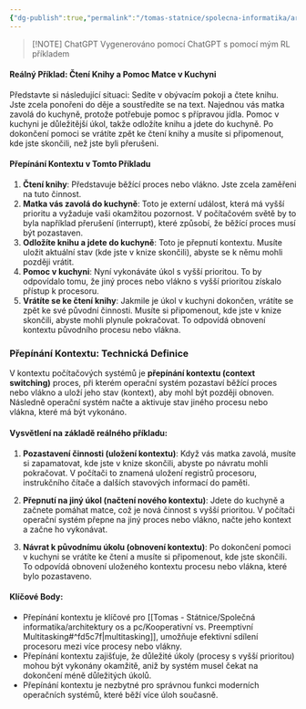 ```yaml
---
{"dg-publish":true,"permalink":"/tomas-statnice/spolecna-informatika/architektury-os-a-pc/prepinani-kontextu/","noteIcon":""}
---
```


> [!NOTE] ChatGPT
> Vygenerováno pomocí ChatGPT s pomocí mým RL příkladem
#### Reálný Příklad: Čtení Knihy a Pomoc Matce v Kuchyni

Představte si následující situaci: Sedíte v obývacím pokoji a čtete knihu. Jste zcela ponořeni do děje a soustředíte se na text. Najednou vás matka zavolá do kuchyně, protože potřebuje pomoc s přípravou jídla. Pomoc v kuchyni je důležitější úkol, takže odložíte knihu a jdete do kuchyně. Po dokončení pomoci se vrátíte zpět ke čtení knihy a musíte si připomenout, kde jste skončili, než jste byli přerušeni.

#### Přepínání Kontextu v Tomto Příkladu

1. **Čtení knihy**: Představuje běžící proces nebo vlákno. Jste zcela zaměřeni na tuto činnost.
2. **Matka vás zavolá do kuchyně**: Toto je externí událost, která má vyšší prioritu a vyžaduje vaši okamžitou pozornost. V počítačovém světě by to byla například přerušení (interrupt), které způsobí, že běžící proces musí být pozastaven.
3. **Odložíte knihu a jdete do kuchyně**: Toto je přepnutí kontextu. Musíte uložit aktuální stav (kde jste v knize skončili), abyste se k němu mohli později vrátit.
4. **Pomoc v kuchyni**: Nyní vykonáváte úkol s vyšší prioritou. To by odpovídalo tomu, že jiný proces nebo vlákno s vyšší prioritou získalo přístup k procesoru.
5. **Vrátíte se ke čtení knihy**: Jakmile je úkol v kuchyni dokončen, vrátíte se zpět ke své původní činnosti. Musíte si připomenout, kde jste v knize skončili, abyste mohli plynule pokračovat. To odpovídá obnovení kontextu původního procesu nebo vlákna.

### Přepínání Kontextu: Technická Definice

V kontextu počítačových systémů je **přepínání kontextu (context switching)** proces, při kterém operační systém pozastaví běžící proces nebo vlákno a uloží jeho stav (kontext), aby mohl být později obnoven. Následně operační systém načte a aktivuje stav jiného procesu nebo vlákna, které má být vykonáno.

#### Vysvětlení na základě reálného příkladu:

1. **Pozastavení činnosti (uložení kontextu)**: Když vás matka zavolá, musíte si zapamatovat, kde jste v knize skončili, abyste po návratu mohli pokračovat. V počítači to znamená uložení registrů procesoru, instrukčního čítače a dalších stavových informací do paměti.
  
2. **Přepnutí na jiný úkol (načtení nového kontextu)**: Jdete do kuchyně a začnete pomáhat matce, což je nová činnost s vyšší prioritou. V počítači operační systém přepne na jiný proces nebo vlákno, načte jeho kontext a začne ho vykonávat.

3. **Návrat k původnímu úkolu (obnovení kontextu)**: Po dokončení pomoci v kuchyni se vrátíte ke čtení a musíte si připomenout, kde jste skončili. To odpovídá obnovení uloženého kontextu procesu nebo vlákna, které bylo pozastaveno.

#### Klíčové Body:
- Přepínání kontextu je klíčové pro [[Tomas - Státnice/Společná informatika/architektury os a pc/Kooperativní vs. Preemptivní Multitasking#^fd5c7f\|multitasking]], umožňuje efektivní sdílení procesoru mezi více procesy nebo vlákny.
- Přepínání kontextu zajišťuje, že důležité úkoly (procesy s vyšší prioritou) mohou být vykonány okamžitě, aniž by systém musel čekat na dokončení méně důležitých úkolů.
- Přepínání kontextu je nezbytné pro správnou funkci moderních operačních systémů, které běží více úloh současně.